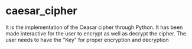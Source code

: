 # caesar_cipher
It is the implementation of the Ceasar cipher through Python. 
It has been made interactive for the user to encrypt as well as decrypt the cipher.
The user needs to have the "Key" for proper encryption and decryption
